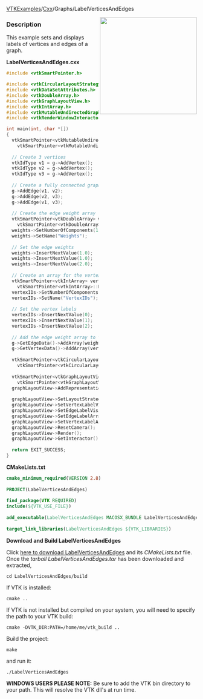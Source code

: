 [VTKExamples](Home)/[Cxx](Cxx)/Graphs/LabelVerticesAndEdges

<img align="right" src="https://github.com/lorensen/VTKExamples/raw/master/Testing/Baseline/Graphs/TestLabelVerticesAndEdges.png" width="256" />

### Description
This example sets and displays labels of vertices and edges of a graph.

**LabelVerticesAndEdges.cxx**
```c++
#include <vtkSmartPointer.h>

#include <vtkCircularLayoutStrategy.h>
#include <vtkDataSetAttributes.h>
#include <vtkDoubleArray.h>
#include <vtkGraphLayoutView.h>
#include <vtkIntArray.h>
#include <vtkMutableUndirectedGraph.h>
#include <vtkRenderWindowInteractor.h>

int main(int, char *[])
{
  vtkSmartPointer<vtkMutableUndirectedGraph> g = 
    vtkSmartPointer<vtkMutableUndirectedGraph>::New();
  
  // Create 3 vertices
  vtkIdType v1 = g->AddVertex();
  vtkIdType v2 = g->AddVertex();
  vtkIdType v3 = g->AddVertex();
  
  // Create a fully connected graph
  g->AddEdge(v1, v2);
  g->AddEdge(v2, v3);
  g->AddEdge(v1, v3);
  
  // Create the edge weight array
  vtkSmartPointer<vtkDoubleArray> weights =
    vtkSmartPointer<vtkDoubleArray>::New();
  weights->SetNumberOfComponents(1);
  weights->SetName("Weights");
  
  // Set the edge weights
  weights->InsertNextValue(1.0);
  weights->InsertNextValue(1.0);
  weights->InsertNextValue(2.0);
  
  // Create an array for the vertex labels
  vtkSmartPointer<vtkIntArray> vertexIDs =
    vtkSmartPointer<vtkIntArray>::New();
  vertexIDs->SetNumberOfComponents(1);
  vertexIDs->SetName("VertexIDs");
  
  // Set the vertex labels
  vertexIDs->InsertNextValue(0);
  vertexIDs->InsertNextValue(1);
  vertexIDs->InsertNextValue(2);
  
  // Add the edge weight array to the graph
  g->GetEdgeData()->AddArray(weights);
  g->GetVertexData()->AddArray(vertexIDs);
  
  vtkSmartPointer<vtkCircularLayoutStrategy> circularLayoutStrategy = 
    vtkSmartPointer<vtkCircularLayoutStrategy>::New();
  
  vtkSmartPointer<vtkGraphLayoutView> graphLayoutView = 
    vtkSmartPointer<vtkGraphLayoutView>::New();
  graphLayoutView->AddRepresentationFromInput(g);
  
  graphLayoutView->SetLayoutStrategy(circularLayoutStrategy);
  graphLayoutView->SetVertexLabelVisibility(true);
  graphLayoutView->SetEdgeLabelVisibility(true);
  graphLayoutView->SetEdgeLabelArrayName("Weights"); //default is "labels"
  graphLayoutView->SetVertexLabelArrayName("VertexIDs"); //default is "labels"
  graphLayoutView->ResetCamera();
  graphLayoutView->Render();
  graphLayoutView->GetInteractor()->Start();
  
  return EXIT_SUCCESS;
}
```
**CMakeLists.txt**
```cmake
cmake_minimum_required(VERSION 2.8)
 
PROJECT(LabelVerticesAndEdges)
 
find_package(VTK REQUIRED)
include(${VTK_USE_FILE})
 
add_executable(LabelVerticesAndEdges MACOSX_BUNDLE LabelVerticesAndEdges.cxx)
 
target_link_libraries(LabelVerticesAndEdges ${VTK_LIBRARIES})
```

**Download and Build LabelVerticesAndEdges**

Click [here to download LabelVerticesAndEdges](https://github.com/lorensen/VTKWikiExamplesTarballs/raw/master/LabelVerticesAndEdges.tar) and its *CMakeLists.txt* file.
Once the *tarball LabelVerticesAndEdges.tar* has been downloaded and extracted,
```
cd LabelVerticesAndEdges/build 
```
If VTK is installed:
```
cmake ..
```
If VTK is not installed but compiled on your system, you will need to specify the path to your VTK build:
```
cmake -DVTK_DIR:PATH=/home/me/vtk_build ..
```
Build the project:
```
make
```
and run it:
```
./LabelVerticesAndEdges
```
**WINDOWS USERS PLEASE NOTE:** Be sure to add the VTK bin directory to your path. This will resolve the VTK dll's at run time.

